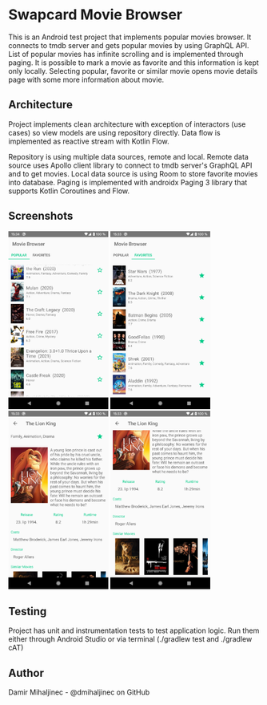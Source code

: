 Swapcard Movie Browser
=======================
This is an Android test project that implements popular movies browser. It connects to tmdb server and gets popular movies by using GraphQL API. List of popular movies has infinite scrolling and is implemented through paging. It is possible to mark a movie as favorite and this information is kept only locally. Selecting popular, favorite or similar movie opens movie details page with some more information about movie.

Architecture
------------
Project implements clean architecture with exception of interactors (use cases) so view models are using repository directly. Data flow is implemented as reactive stream with Kotlin Flow.

Repository is using multiple data sources, remote and local. Remote data source uses Apollo client library to connect to tmdb server's GraphQL API and to get movies. Local data source is using Room to store favorite movies into database. Paging is implemented with androidx Paging 3 library that supports Kotlin Coroutines and Flow.

Screenshots
-----------
<p float="left">
  <img src="/popular.png" width="200" />
  <img src="/favorites.png" width="200" />
  <img src="/details_top.png" width="200" />
  <img src="/details_bottom.png" width="200" />
</p>

Testing
-------
Project has unit and instrumentation tests to test application logic. Run them either through Android Studio or via terminal (./gradlew test and ./gradlew cAT)

Author
------
Damir Mihaljinec - @dmihaljinec on GitHub
